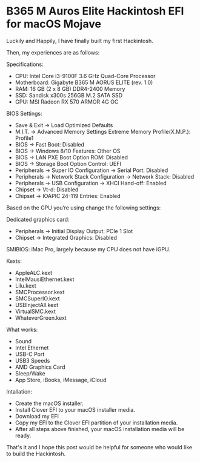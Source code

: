 # B365 M Auros Elite Hackintosh EFI for macOS Mojave

Luckily and Happily, I have finally built my first Hackintosh.

Then, my experiences are as follows:

Specifications:
- CPU: Intel Core i3-9100F 3.6 GHz Quad-Core Processor
- Motherboard: Gigabyte B365 M AORUS ELITE (rev. 1.0)
- RAM: 16 GB (2 x 8 GB) DDR4-2400 Memory
- SSD: Sandisk x300s 256GB M.2 SATA SSD
- GPU: MSI Radeon RX 570 ARMOR 4G OC

BIOS Settings:
- Save & Exit → Load Optimized Defaults
- M.I.T. → Advanced Memory Settings Extreme Memory Profile(X.M.P.): Profile1
- BIOS → Fast Boot: Disabled
- BIOS → Windows 8/10 Features: Other OS
- BIOS → LAN PXE Boot Option ROM: Disabled
- BIOS → Storage Boot Option Control: UEFI
- Peripherals → Super IO Configuration → Serial Port: Disabled
- Peripherals → Network Stack Configuration → Network Stack: Disabled
- Peripherals → USB Configuration → XHCI Hand-off: Enabled
- Chipset → Vt-d: Disabled
- Chipset → IOAPIC 24-119 Entries: Enabled

Based on the GPU you’re using change the following settings:

Dedicated graphics card:
- Peripherals → Initial Display Output: PCIe 1 Slot
- Chipset → Integrated Graphics: Disabled

SMIBIOS: iMac Pro, largely because my CPU does not have iGPU.

Kexts:
- AppleALC.kext
- IntelMausiEthernet.kext
- Lilu.kext
- SMCProcessor.kext
- SMCSuperIO.kext
- USBInjectAll.kext
- VirtualSMC.kext
- WhateverGreen.kext

What works:
- Sound
- Intel Ethernet
- USB-C Port
- USB3 Speeds
- AMD Graphics Card
- Sleep/Wake
- App Store, iBooks, iMessage, iCloud

Intallation:
- Create the macOS installer.
- Install Clover EFI to your macOS installer media.
- Download my EFI
- Copy my EFI to the Clover EFI partition of your installation media.
- After all steps above finished, your macOS installation media will be ready.

That's it and I hope this post would be helpful for someone who would like to build the Hackintosh.

